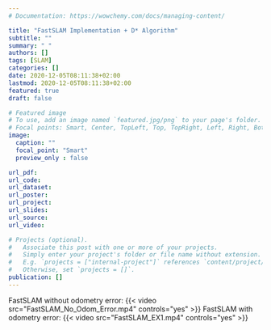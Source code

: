 ```yaml
---
# Documentation: https://wowchemy.com/docs/managing-content/

title: "FastSLAM Implementation + D* Algorithm"
subtitle: ""
summary: " "
authors: []
tags: [SLAM]
categories: []
date: 2020-12-05T08:11:38+02:00
lastmod: 2020-12-05T08:11:38+02:00
featured: true
draft: false

# Featured image
# To use, add an image named `featured.jpg/png` to your page's folder.
# Focal points: Smart, Center, TopLeft, Top, TopRight, Left, Right, BottomLeft, Bottom, BottomRight.
image:
  caption: ""
  focal_point: "Smart"
  preview_only : false

url_pdf: 
url_code:
url_dataset: 
url_poster:
url_project:
url_slides:
url_source:
url_video: 

# Projects (optional).
#   Associate this post with one or more of your projects.
#   Simply enter your project's folder or file name without extension.
#   E.g. `projects = ["internal-project"]` references `content/project/deep-learning/index.md`.
#   Otherwise, set `projects = []`.
publication: []
---
```

FastSLAM without odometry error:
{{< video src="FastSLAM_No_Odom_Error.mp4" controls="yes" >}}
FastSLAM with odometry error:
{{< video src="FastSLAM_EX1.mp4" controls="yes" >}}

